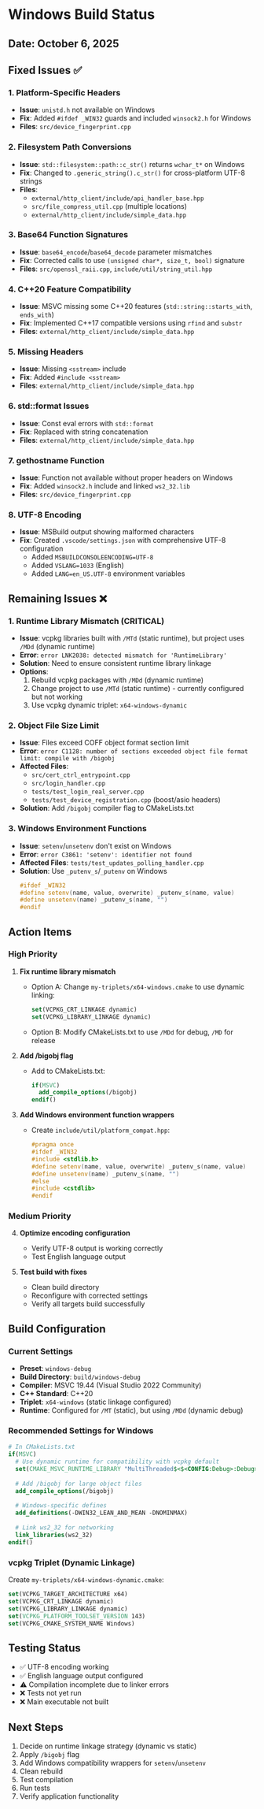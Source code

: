 # Windows Build Status

## Date: October 6, 2025

## Fixed Issues ✅

### 1. Platform-Specific Headers
- **Issue**: `unistd.h` not available on Windows
- **Fix**: Added `#ifdef _WIN32` guards and included `winsock2.h` for Windows
- **Files**: `src/device_fingerprint.cpp`

### 2. Filesystem Path Conversions
- **Issue**: `std::filesystem::path::c_str()` returns `wchar_t*` on Windows
- **Fix**: Changed to `.generic_string().c_str()` for cross-platform UTF-8 strings
- **Files**: 
  - `external/http_client/include/api_handler_base.hpp`
  - `src/file_compress_util.cpp` (multiple locations)
  - `external/http_client/include/simple_data.hpp`

### 3. Base64 Function Signatures
- **Issue**: `base64_encode`/`base64_decode` parameter mismatches
- **Fix**: Corrected calls to use `(unsigned char*, size_t, bool)` signature
- **Files**: `src/openssl_raii.cpp`, `include/util/string_util.hpp`

### 4. C++20 Feature Compatibility
- **Issue**: MSVC missing some C++20 features (`std::string::starts_with`, `ends_with`)
- **Fix**: Implemented C++17 compatible versions using `rfind` and `substr`
- **Files**: `external/http_client/include/simple_data.hpp`

### 5. Missing Headers
- **Issue**: Missing `<sstream>` include
- **Fix**: Added `#include <sstream>`
- **Files**: `external/http_client/include/simple_data.hpp`

### 6. std::format Issues
- **Issue**: Const eval errors with `std::format`
- **Fix**: Replaced with string concatenation
- **Files**: `external/http_client/include/simple_data.hpp`

### 7. gethostname Function
- **Issue**: Function not available without proper headers on Windows
- **Fix**: Added `winsock2.h` include and linked `ws2_32.lib`
- **Files**: `src/device_fingerprint.cpp`

### 8. UTF-8 Encoding
- **Issue**: MSBuild output showing malformed characters
- **Fix**: Created `.vscode/settings.json` with comprehensive UTF-8 configuration
  - Added `MSBUILDCONSOLEENCODING=UTF-8`
  - Added `VSLANG=1033` (English)
  - Added `LANG=en_US.UTF-8` environment variables

## Remaining Issues ❌

### 1. Runtime Library Mismatch (CRITICAL)
- **Issue**: vcpkg libraries built with `/MTd` (static runtime), but project uses `/MDd` (dynamic runtime)
- **Error**: `error LNK2038: detected mismatch for 'RuntimeLibrary'`
- **Solution**: Need to ensure consistent runtime library linkage
- **Options**:
  1. Rebuild vcpkg packages with `/MDd` (dynamic runtime)
  2. Change project to use `/MTd` (static runtime) - currently configured but not working
  3. Use vcpkg dynamic triplet: `x64-windows-dynamic`

### 2. Object File Size Limit
- **Issue**: Files exceed COFF object format section limit
- **Error**: `error C1128: number of sections exceeded object file format limit: compile with /bigobj`
- **Affected Files**:
  - `src/cert_ctrl_entrypoint.cpp`
  - `src/login_handler.cpp`
  - `tests/test_login_real_server.cpp`
  - `tests/test_device_registration.cpp` (boost/asio headers)
- **Solution**: Add `/bigobj` compiler flag to CMakeLists.txt

### 3. Windows Environment Functions
- **Issue**: `setenv`/`unsetenv` don't exist on Windows
- **Error**: `error C3861: 'setenv': identifier not found`
- **Affected Files**: `tests/test_updates_polling_handler.cpp`
- **Solution**: Use `_putenv_s`/`_putenv` on Windows
  ```cpp
  #ifdef _WIN32
  #define setenv(name, value, overwrite) _putenv_s(name, value)
  #define unsetenv(name) _putenv_s(name, "")
  #endif
  ```

## Action Items

### High Priority
1. **Fix runtime library mismatch**
   - Option A: Change `my-triplets/x64-windows.cmake` to use dynamic linking:
     ```cmake
     set(VCPKG_CRT_LINKAGE dynamic)
     set(VCPKG_LIBRARY_LINKAGE dynamic)
     ```
   - Option B: Modify CMakeLists.txt to use `/MDd` for debug, `/MD` for release
   
2. **Add /bigobj flag**
   - Add to CMakeLists.txt:
     ```cmake
     if(MSVC)
       add_compile_options(/bigobj)
     endif()
     ```

3. **Add Windows environment function wrappers**
   - Create `include/util/platform_compat.hpp`:
     ```cpp
     #pragma once
     #ifdef _WIN32
     #include <stdlib.h>
     #define setenv(name, value, overwrite) _putenv_s(name, value)
     #define unsetenv(name) _putenv_s(name, "")
     #else
     #include <cstdlib>
     #endif
     ```

### Medium Priority
4. **Optimize encoding configuration**
   - Verify UTF-8 output is working correctly
   - Test English language output

5. **Test build with fixes**
   - Clean build directory
   - Reconfigure with corrected settings
   - Verify all targets build successfully

## Build Configuration

### Current Settings
- **Preset**: `windows-debug`
- **Build Directory**: `build/windows-debug`
- **Compiler**: MSVC 19.44 (Visual Studio 2022 Community)
- **C++ Standard**: C++20
- **Triplet**: `x64-windows` (static linkage configured)
- **Runtime**: Configured for `/MT` (static), but using `/MDd` (dynamic debug)

### Recommended Settings for Windows
```cmake
# In CMakeLists.txt
if(MSVC)
  # Use dynamic runtime for compatibility with vcpkg default
  set(CMAKE_MSVC_RUNTIME_LIBRARY "MultiThreaded$<$<CONFIG:Debug>:Debug>DLL")
  
  # Add /bigobj for large object files
  add_compile_options(/bigobj)
  
  # Windows-specific defines
  add_definitions(-DWIN32_LEAN_AND_MEAN -DNOMINMAX)
  
  # Link ws2_32 for networking
  link_libraries(ws2_32)
endif()
```

### vcpkg Triplet (Dynamic Linkage)
Create `my-triplets/x64-windows-dynamic.cmake`:
```cmake
set(VCPKG_TARGET_ARCHITECTURE x64)
set(VCPKG_CRT_LINKAGE dynamic)
set(VCPKG_LIBRARY_LINKAGE dynamic)
set(VCPKG_PLATFORM_TOOLSET_VERSION 143)
set(VCPKG_CMAKE_SYSTEM_NAME Windows)
```

## Testing Status
- ✅ UTF-8 encoding working
- ✅ English language output configured
- ⚠️ Compilation incomplete due to linker errors
- ❌ Tests not yet run
- ❌ Main executable not built

## Next Steps
1. Decide on runtime linkage strategy (dynamic vs static)
2. Apply `/bigobj` flag
3. Add Windows compatibility wrappers for `setenv`/`unsetenv`
4. Clean rebuild
5. Test compilation
6. Run tests
7. Verify application functionality
